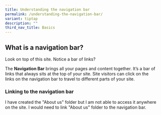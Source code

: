```yaml
---
title: Understanding the navigation bar
permalink: /understanding-the-navigation-bar/
variant: tiptap
description: ""
third_nav_title: Basics
---
```

<h2>What is a navigation bar? </h2>
<p>Look on top of this site. Notice a bar of links?</p>
<p>The <strong>Navigation Bar</strong> brings all your pages and content together.
It’s a bar of links that always sits at the top of your site. Site visitors
can click on the links on the navigation bar to travel to different parts
of your site.</p>
<h3>Linking to the navigation bar </h3>
<p>I have created the "About us" folder but I am not able to access it anywhere
on the site. I would need to link "About us" folder to the navigation bar.</p>
<h3></h3>
<p></p>